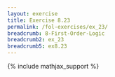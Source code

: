 ```yaml
---
layout: exercise
title: Exercise 8.23
permalink: /fol-exercises/ex_23/
breadcrumb: 8-First-Order-Logic
breadcrumb2: ex_23
breadcrumb5: ex8.23
---
```


{% include mathjax_support %}

